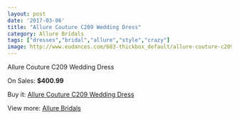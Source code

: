```yaml
---
layout: post
date: '2017-03-06'
title: "Allure Couture C209 Wedding Dress"
category: Allure Bridals
tags: ["dresses","bridal","allure","style","crazy"]
image: http://www.eudances.com/683-thickbox_default/allure-couture-c209-wedding-dress.jpg
---
```

Allure Couture C209 Wedding Dress

On Sales: **$400.99**
<a href="https://www.eudances.com/en/allure-bridals/215-allure-couture-c209-wedding-dress.html"><amp-img layout="responsive" width="600" height="600" src="//www.eudances.com/683-thickbox_default/allure-couture-c209-wedding-dress.jpg" alt="Allure Couture C209 Wedding Dress 0" /></a>
<a href="https://www.eudances.com/en/allure-bridals/215-allure-couture-c209-wedding-dress.html"><amp-img layout="responsive" width="600" height="600" src="//www.eudances.com/684-thickbox_default/allure-couture-c209-wedding-dress.jpg" alt="Allure Couture C209 Wedding Dress 1" /></a>
<a href="https://www.eudances.com/en/allure-bridals/215-allure-couture-c209-wedding-dress.html"><amp-img layout="responsive" width="600" height="600" src="//www.eudances.com/685-thickbox_default/allure-couture-c209-wedding-dress.jpg" alt="Allure Couture C209 Wedding Dress 2" /></a>

Buy it: [Allure Couture C209 Wedding Dress](https://www.eudances.com/en/allure-bridals/215-allure-couture-c209-wedding-dress.html "Allure Couture C209 Wedding Dress")

View more: [Allure Bridals](https://www.eudances.com/en/2-allure-bridals "Allure Bridals")